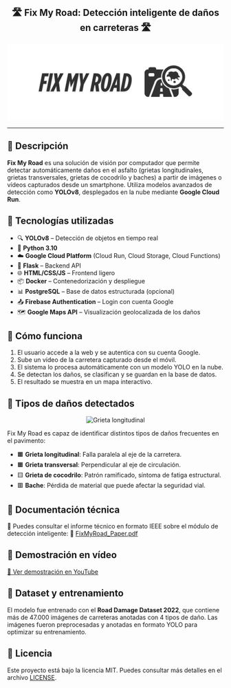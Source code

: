 <h2 align="center">🛣️ Fix My Road: Detección inteligente de daños en carreteras 🛣️</h2>

<p align="center">
  <img src="assets/logo_banner.png" alt="Logo FixMyRoad" width="1200"/>
</p>

---

## 📌 Descripción

**Fix My Road** es una solución de visión por computador que permite detectar automáticamente daños en el asfalto (grietas longitudinales, grietas transversales, grietas de cocodrilo y baches) a partir de imágenes o vídeos capturados desde un smartphone. Utiliza modelos avanzados de detección como **YOLOv8**, desplegados en la nube mediante **Google Cloud Run**.

## 🚀 Tecnologías utilizadas

- 🔍 **YOLOv8** – Detección de objetos en tiempo real
- 🐍 **Python 3.10**
- ☁️ **Google Cloud Platform** (Cloud Run, Cloud Storage, Cloud Functions)
- 🔧 **Flask** – Backend API
- 🌐 **HTML/CSS/JS** – Frontend ligero
- 📦 **Docker** – Contenedorización y despliegue
- 📊 **PostgreSQL** – Base de datos estructurada (opcional)
- 📤 **Firebase Authentication** – Login con cuenta Google
- 🗺️ **Google Maps API** – Visualización geolocalizada de los daños

## 🧠 Cómo funciona

1. El usuario accede a la web y se autentica con su cuenta Google.
2. Sube un vídeo de la carretera capturado desde el móvil.
3. El sistema lo procesa automáticamente con un modelo YOLO en la nube.
4. Se detectan los daños, se clasifican y se guardan en la base de datos.
5. El resultado se muestra en un mapa interactivo.

## 🧾 Tipos de daños detectados

<p align="center"> <img src="assets/señales.png" width="1200" title="Grieta longitudinal"/> </p>

Fix My Road es capaz de identificar distintos tipos de daños frecuentes en el pavimento:
- 🟧 **Grieta longitudinal**: Falla paralela al eje de la carretera.
- 🟧 **Grieta transversal**: Perpendicular al eje de circulación.
- 🟨 **Grieta de cocodrilo**: Patrón ramificado, síntoma de fatiga estructural.
- 🟥 **Bache**: Pérdida de material que puede afectar la seguridad vial.

## 📄 Documentación técnica

🧾 Puedes consultar el informe técnico en formato IEEE sobre el módulo de detección inteligente:
📘 [FixMyRoad_Paper.pdf](docs/fixmyroad_paper.pdf)

## 📲 Demostración en vídeo

[🎥 Ver demostración en YouTube](https://youtu.be/2vWIA3rytqo)

## 🧪 Dataset y entrenamiento

El modelo fue entrenado con el **Road Damage Dataset 2022**, que contiene más de 47.000 imágenes de carreteras anotadas con 4 tipos de daño. Las imágenes fueron preprocesadas y anotadas en formato YOLO para optimizar su entrenamiento.

## 📄 Licencia

Este proyecto está bajo la licencia MIT. Puedes consultar más detalles en el archivo [LICENSE](LICENSE).
